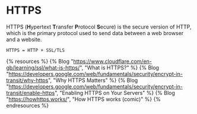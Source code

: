 # HTTPS

HTTPS (**H**ypertext **T**ransfer **P**rotocol **S**ecure) is the secure version of HTTP, which is the primary protocol used to send data between a web browser and a website.

`HTTPS = HTTP + SSL/TLS`

{% resources %}
  {% Blog "https://www.cloudflare.com/en-gb/learning/ssl/what-is-https/", "What is HTTPS?" %}
  {% Blog "https://developers.google.com/web/fundamentals/security/encrypt-in-transit/why-https", "Why HTTPS Matters" %}
  {% Blog "https://developers.google.com/web/fundamentals/security/encrypt-in-transit/enable-https", "Enabling HTTPS on Your Servers" %}
  {% Blog "https://howhttps.works/", "How HTTPS works (comic)" %}
{% endresources %}
